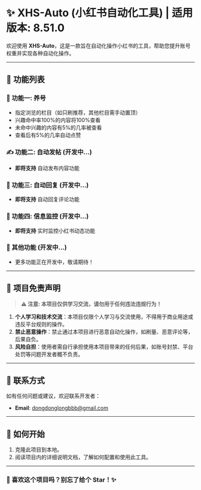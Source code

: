 # ✨ XHS-Auto (小红书自动化工具) | 适用版本: 8.51.0

欢迎使用 **XHS-Auto**，这是一款旨在自动化操作小红书的工具，帮助您提升账号权重并实现各种自动化操作。

---

## 🚀 功能列表

### 🌱 功能一: 养号
- 指定浏览的栏目（如只刷推荐，其他栏目需手动置顶）
- 兴趣命中率100%的内容将100%查看
- 未命中兴趣的内容有5%的几率被查看
- 查看后有5%的几率自动点赞

### ✍️ 功能二: 自动发帖 (开发中...)
- **即将支持** 自动发布内容功能

### 💬 功能三: 自动回复 (开发中...)
- **即将支持** 自动回复评论功能

### 👀 功能四: 信息监控 (开发中...)
- **即将支持** 实时监控小红书动态功能

### 🔧 其他功能 (开发中...)
- 更多功能正在开发中，敬请期待！

---

## 📜 项目免责声明

> **⚠️ 注意: 本项目仅供学习交流，请勿用于任何违法违规行为！**

1. **个人学习和技术交流**：本项目仅限个人学习与交流使用，不得用于商业用途或违反平台规则的操作。
2. **禁止恶意操作**：禁止通过本项目进行恶意自动化操作，如刷量、恶意评论等，后果自负。
3. **风险自担**：使用者需自行承担使用本项目带来的任何后果，如账号封禁、平台处罚等问题开发者概不负责。

---

## 📧 联系方式

如有任何问题或建议，欢迎联系开发者：

- **Email**: dongdonglongbbb@gmail.com

---

## 🎯 如何开始

1. 克隆此项目到本地。
2. 阅读项目内的详细说明文档，了解如何配置和使用此工具。

---

### 🌟 喜欢这个项目吗？别忘了给个 Star！✨

